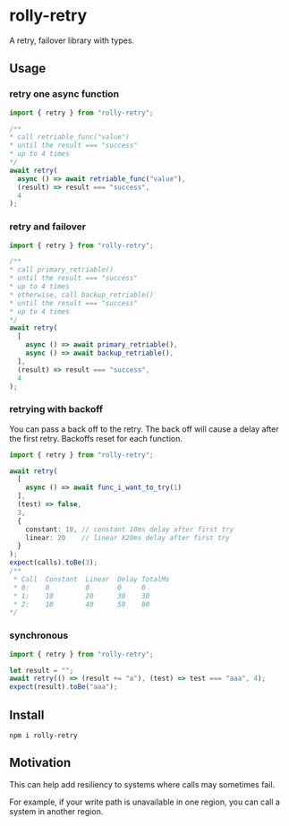 # rolly-retry

A retry, failover library with types.

## Usage

### retry one async function
```typescript
import { retry } from "rolly-retry";

/**
* call retriable_func("value")
* until the result === "success"
* up to 4 times
*/
await retry(
  async () => await retriable_func("value"), 
  (result) => result === "success",
  4
);
```

### retry and failover
```typescript
import { retry } from "rolly-retry";

/**
* call primary_retriable()
* until the result === "success"
* up to 4 times
* otherwise, call backup_retriable()
* until the result === "success"
* up to 4 times
*/
await retry(
  [
    async () => await primary_retriable(),
    async () => await backup_retriable(),
  ],
  (result) => result === "success",
  4
);
```

### retrying with backoff
You can pass a back off to the retry. The back off will cause a delay after the first retry.
Backoffs reset for each function.

```typescript
import { retry } from "rolly-retry";

await retry(
  [
    async () => await func_i_want_to_try(1)
  ], 
  (test) => false,
  3,
  { 
    constant: 10, // constant 10ms delay after first try
    linear: 20    // linear X20ms delay after first try
  }
);
expect(calls).toBe(3);
/**      
 * Call  Constant  Linear  Delay TotalMs
 * 0:    0         0       0     0
 * 1:    10        20      30    30
 * 2:    10        40      50    80
*/
```

### synchronous
```typescript
import { retry } from "rolly-retry";

let result = "";
await retry(() => (result += "a"), (test) => test === "aaa", 4);
expect(result).toBe("aaa");
```

## Install

```
npm i rolly-retry
```

## Motivation

This can help add resiliency to systems where calls may sometimes fail. 

For example, if your write path is unavailable in one region, you can call a system in another region.
